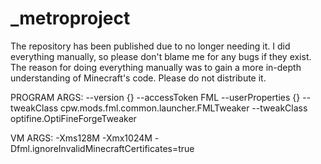 # _metroproject

The repository has been published due to no longer needing it. I did everything manually, so please don't blame me for any bugs if they exist. The reason for doing everything manually was to gain a more in-depth understanding of Minecraft's code. Please do not distribute it.

PROGRAM ARGS:
--version {}
--accessToken FML
--userProperties {}
--tweakClass cpw.mods.fml.common.launcher.FMLTweaker
--tweakClass optifine.OptiFineForgeTweaker

VM ARGS:
-Xms128M 
-Xmx1024M 
-Dfml.ignoreInvalidMinecraftCertificates=true
